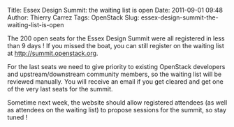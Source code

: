 Title: Essex Design Summit: the waiting list is open
Date: 2011-09-01 09:48
Author: Thierry Carrez
Tags: OpenStack
Slug: essex-design-summit-the-waiting-list-is-open

The 200 open seats for the Essex Design Summit were all registered in
less than 9 days ! If you missed the boat, you can still register on the
waiting list at <http://summit.openstack.org>.

For the last seats we need to give priority to existing OpenStack
developers and upstream/downstream community members, so the waiting
list will be reviewed manually. You will receive an email if you get
cleared and get one of the very last seats for the summit.

Sometime next week, the website should allow registered attendees (as
well as attendees on the waiting list) to propose sessions for the
summit, so stay tuned !
